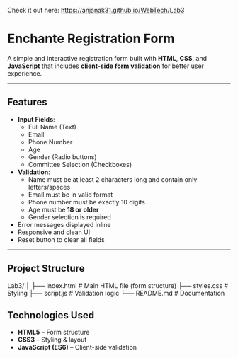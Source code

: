 Check it out here:  https://anjanak31.github.io/WebTech/Lab3

# Enchante Registration Form

A simple and interactive registration form built with **HTML**, **CSS**, and **JavaScript** that includes **client-side form validation** for better user experience.

---

## Features

- **Input Fields**:
  - Full Name (Text)
  - Email
  - Phone Number
  - Age
  - Gender (Radio buttons)
  - Committee Selection (Checkboxes)
- **Validation**:
  - Name must be at least 2 characters long and contain only letters/spaces
  - Email must be in valid format
  - Phone number must be exactly 10 digits
  - Age must be **18 or older**
  - Gender selection is required
- Error messages displayed inline
- Responsive and clean UI
- Reset button to clear all fields

---

## Project Structure
Lab3/
│
├── index.html # Main HTML file (form structure)
├── styles.css # Styling
├── script.js # Validation logic
└── README.md # Documentation

## Technologies Used

- **HTML5** – Form structure  
- **CSS3** – Styling & layout  
- **JavaScript (ES6)** – Client-side validation  
